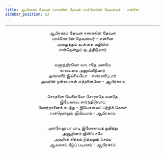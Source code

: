 ```yaml
---
title: ஆபிரகாம் தேவன் ஈசாக்கின் தேவன் யாக்கோபின் தேவனவர் - என்னை
sidebar_position: 63
---
```


---
<center>
ஆபிரகாம் தேவன் ஈசாக்கின் தேவன்<br/>
யாக்கோபின் தேவனவர் - என்னை<br/>
அழைத்தும் உன்னத வழியில்<br/>
என்றென்றும் நடத்திடுவார்<br/><br/>

வனாந்திரமோ வாடாதே மனமே<br/>
காடையை அனுப்பிடுவார்<br/>
தண்ணீர் இல்லையோ - எண்ணிப்பார்<br/>
அவரின் நன்மைகள் எத்தனையோ            - ஆபிரகாம்<br/><br/>

சோதனை வேளையோ சோராதே மனதே<br/>
இயேசுவை சார்ந்திடுவாய்<br/>
யோர்தானைக் கடந்து - இயேசுவைப் பற்றிக் கொள்<br/>
என்றென்றும் ஜீவிப்பாய்                - ஆபிரகாம்<br/><br/>

அல்லேலூயா பாடி இயேசுவைத் துதித்து<br/>
அனுதினம் ஜீவிப்பாயே<br/>
அவரின் சித்தம் நித்தமும் செய்ய<br/>
ஆவலாய் கீழ்ப் படிவாய்                 - ஆபிரகாம்
</center>